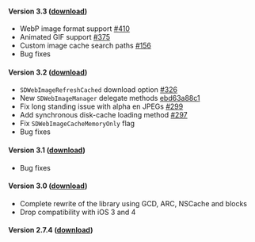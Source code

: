 #### Version 3.3 ([download](http://d.pr/f/WaY4))
* WebP image format support [#410](https://github.com/rs/SDWebImage/issues/410)
* Animated GIF support [#375](https://github.com/rs/SDWebImage/pull/375)
* Custom image cache search paths [#156](https://github.com/rs/SDWebImage/pull/156)
* Bug fixes

#### Version 3.2 ([download](http://d.pr/f/pq0T))
* `SDWebImageRefreshCached` download option [#326](https://github.com/rs/SDWebImage/pull/326)
* New `SDWebImageManager` delegate methods [ebd63a88c1](https://github.com/rs/SDWebImage/commit/ebd63a88c116ac7acfbeded5c84d0fffa2443438)
* Fix long standing issue with alpha en JPEGs [#299](https://github.com/rs/SDWebImage/pull/299)
* Add synchronous disk-cache loading method [#297](https://github.com/rs/SDWebImage/pull/297)
* Fix `SDWebImageCacheMemoryOnly` flag
* Bug fixes

#### Version 3.1 ([download](http://d.pr/f/9qFt))
* Bug fixes

#### Version 3.0 ([download](https://github.com/downloads/rs/SDWebImage/SDWebImage-3.0.framework.zip))
* Complete rewrite of the library using GCD, ARC, NSCache and blocks
* Drop compatibility with iOS 3 and 4

#### Version 2.7.4 ([download](https://github.com/downloads/rs/SDWebImage/SDWebImage-2.7.4.framework.zip))
